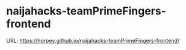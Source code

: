 # naijahacks-teamPrimeFingers-frontend


URL: https://horpey.github.io/naijahacks-teamPrimeFingers-frontend/
